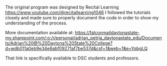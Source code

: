 The original program was designed by Recital Learning https://www.youtube.com/@recitallearning1046
I followed the tutorials closely and made sure to properly document the code in order to show my understanding of the process.

More documentation available at:
https://falconmaildaytonastate-my.sharepoint.com/:o:/r/personal/adrian_petria_daytonastate_edu/Documents/Adrian%20@%20Daytona%20State%20College?d=wdb011a0eb9e34e6abf09271af7be537d&csf=1&web=1&e=YqbgLQ

That link is specifically available to DSC students and professors.
